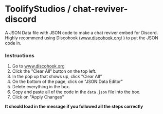 # ToolifyStudios / chat-reviver-discord
A JSON Data file with JSON code to make a chat reviver embed for Discord. Highly recommend using Discohook (www.discohook.org/
) to put the JSON code in.

### Instructions

1. Go to www.discohook.org
2. Click the "Clear All" button on the top left.
3. In the pop up that shows up, click "Clear All"
4. On the bottom of the page, click on "JSON Data Editor"
5. Delete everything in the box.
6. Copy and paste all of the code in the `data.json` file into the box.
7. Click on "Apply Changes"

**It should load in the message if you followed all the steps correctly**
